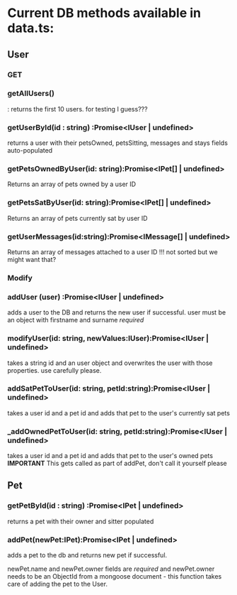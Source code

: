 # Current DB methods available in data.ts:

## User

### GET

### getAllUsers()
 : returns the first 10 users. for testing I guess???

### getUserById(id : string) :Promise<IUser | undefined>
returns a user with their petsOwned, petsSitting, messages and stays fields auto-populated


### getPetsOwnedByUser(id: string):Promise<IPet[] | undefined>
Returns an array of pets owned by a user ID

### getPetsSatByUser(id: string):Promise<IPet[] | undefined>
Returns an array of pets currently sat by user ID

### getUserMessages(id:string):Promise<IMessage[] | undefined>
Returns an array of messages attached to a user ID
!!! not sorted but we might want that?

### Modify

### addUser (user) :Promise<IUser | undefined>
adds a user to the DB and returns the new user if successful.
user must be an object with firstname and surname *required*

### modifyUser(id: string, newValues:IUser):Promise<IUser | undefined>
takes a string id and an user object and overwrites the user with those properties. use carefully please.

### addSatPetToUser(id: string, petId:string):Promise<IUser | undefined>
takes a user id and a pet id and adds that pet to the user's currently sat pets


### _addOwnedPetToUser(id: string, petId:string):Promise<IUser | undefined>
takes a user id and a pet id and adds that pet to the user's owned pets
**IMPORTANT** This gets called as part of addPet, don't call it yourself please




## Pet

### getPetById(id : string) :Promise<IPet | undefined>
returns a pet with their owner and sitter populated


### addPet(newPet:IPet):Promise<IPet | undefined>
adds a pet to the db and returns new pet if successful.

newPet.name and newPet.owner fields are *required* and newPet.owner needs to be an ObjectId from a mongoose document - this function takes care of adding the pet to the User.




